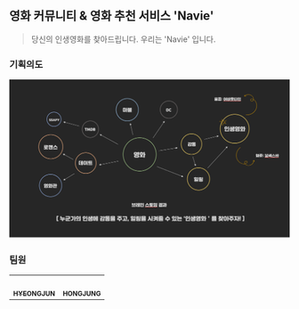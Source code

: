 ## 영화 커뮤니티 & 영화 추천 서비스 'Navie'

>당신의 인생영화를 찾아드립니다. 우리는 'Navie' 입니다.



### 기획의도

![캡처](README.assets/캡처.PNG)



### 팀원

<table>
  <tr>
    <td align="center"><a href="https://github.com/kimhyeongjun95"><img src="https://avatars.githubusercontent.com/u/86656921?v=4" width="100px;" alt=""/><br /><sub><b>HYEONGJUN</b></sub></a><br /></td>
    <td align="center"><a href="https://github.com/hongjungkimm"><img src="https://avatars.githubusercontent.com/u/87457152?v=4" width="100px;" alt=""/><br /><sub><b>HONGJUNG</b></sub></a><br /></td>
  </tr>
</table>

